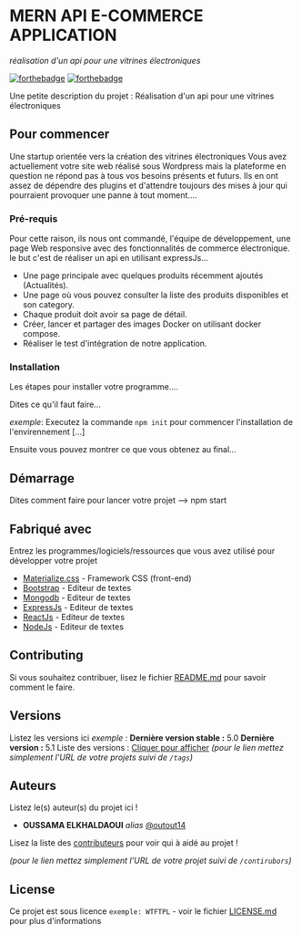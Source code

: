 # MERN API E-COMMERCE APPLICATION
_réalisation d'un api pour une vitrines électroniques_

[![forthebadge](http://forthebadge.com/images/badges/built-with-love.svg)](http://forthebadge.com)  [![forthebadge](http://forthebadge.com/images/badges/powered-by-electricity.svg)](http://forthebadge.com)

Une petite description du projet : Réalisation d'un api pour une vitrines électroniques <br>

## Pour commencer

Une startup orientée vers la création des vitrines électroniques Vous avez actuellement votre site web réalisé sous Wordpress mais la plateforme en question ne répond pas à tous vos besoins présents et futurs. Ils en ont assez de dépendre des plugins et d'attendre toujours des mises à jour qui pourraient provoquer une panne à tout moment....

### Pré-requis

Pour cette raison, ils nous ont commandé, l'équipe de développement, une page Web responsive avec des fonctionnalités de commerce électronique. le but c'est de réaliser un api en utilisant expressJs...

- Une page principale avec quelques produits récemment ajoutés (Actualités).
- Une page où vous pouvez consulter la liste des produits disponibles et son category.
- Chaque produit doit avoir sa page de détail.
- Créer, lancer et partager des images Docker on utilisant docker compose.
- Réaliser le test d'intégration de notre application.

### Installation

Les étapes pour installer votre programme....

Dites ce qu'il faut faire...

_exemple_: Executez la commande ``npm init`` pour commencer l'installation de l'envirennement [...]


Ensuite vous pouvez montrer ce que vous obtenez au final...

## Démarrage

Dites comment faire pour lancer votre projet --> npm start

## Fabriqué avec

Entrez les programmes/logiciels/ressources que vous avez utilisé pour développer votre projet

* [Materialize.css](http://materializecss.com) - Framework CSS (front-end)
* [Bootstrap](https:bootstrap.com) - Editeur de textes
* [Mongodb](https:mongodb.com) - Editeur de textes
* [ExpressJs](https:expressjs.com) - Editeur de textes
* [ReactJs](https:reactjs.com) - Editeur de textes
* [NodeJs](https:nodejs.com) - Editeur de textes

## Contributing

Si vous souhaitez contribuer, lisez le fichier [README.md](https://example.org) pour savoir comment le faire.

## Versions
Listez les versions ici 
_exemple :_
**Dernière version stable :** 5.0
**Dernière version :** 5.1
Liste des versions : [Cliquer pour afficher](https://github.com/your/project-name/tags)
_(pour le lien mettez simplement l'URL de votre projets suivi de ``/tags``)_

## Auteurs
Listez le(s) auteur(s) du projet ici !
* **OUSSAMA ELKHALDAOUI** _alias_ [@outout14](https://github.com/elkhaldaoui/MERN-API-E-COMMERCE/blob/main/README.md)

Lisez la liste des [contributeurs](https://github.com/elkhaldaoui/MERN-API-E-COMMERCE/blob/main/README.md) pour voir qui à aidé au projet !

_(pour le lien mettez simplement l'URL de votre projet suivi de ``/contirubors``)_

## License

Ce projet est sous licence ``exemple: WTFTPL`` - voir le fichier [LICENSE.md](LICENSE.md) pour plus d'informations
